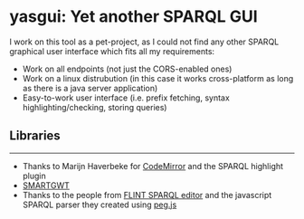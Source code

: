 yasgui: Yet another SPARQL GUI
======

I work on this tool as a pet-project, as I could not find any other SPARQL graphical user interface which fits all my requirements:
* Work on all endpoints (not just the CORS-enabled ones)
* Work on a linux distrubution (in this case it works cross-platform as long as there is a java server application)
* Easy-to-work user interface (i.e. prefix fetching, syntax highlighting/checking, storing queries)

Libraries
-------
-------
 * Thanks to Marijn Haverbeke for [CodeMirror][1] and the SPARQL highlight plugin
 * [SMARTGWT][2]
 * Thanks to the people from [FLINT SPARQL editor][3] and the javascript SPARQL parser they created using [peg.js][4]






  [1]: http://codemirror.net/
  [2]: http://codemirror.net/
  [3]: https://github.com/TSO-Openup/FlintSparqlEditor
  [4]: http://pegjs.majda.cz/